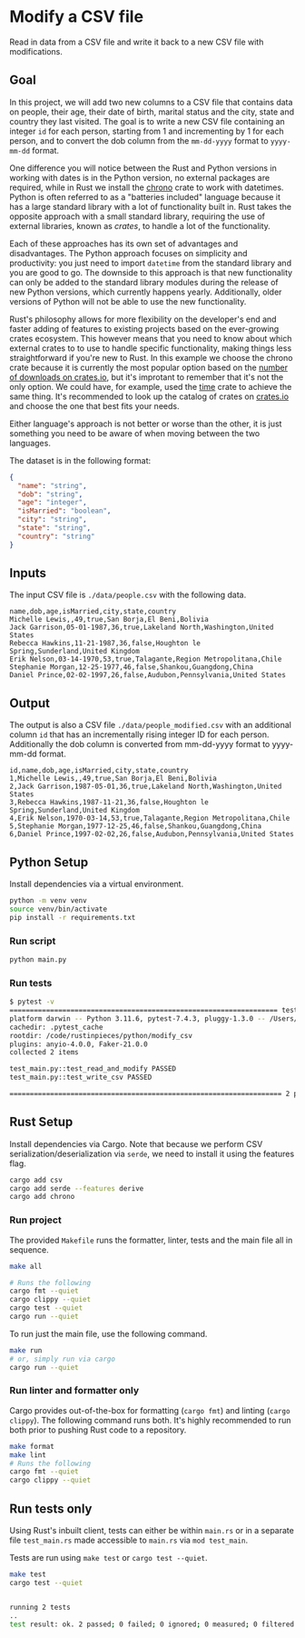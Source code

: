 # Modify a CSV file

Read in data from a CSV file and write it back to a new CSV file with modifications.

## Goal

In this project, we will add two new columns to a CSV file that contains data on people, their age,
their date of birth, marital status and the city, state and country they last visited. The goal is to
write a new CSV file containing an integer `id` for each person, starting from 1 and incrementing by 1
for each person, and to convert the dob column from the `mm-dd-yyyy` format to `yyyy-mm-dd` format.

One difference you will notice between the Rust and Python versions in working with dates is in the
Python version, no external packages are required, while in Rust we install the
[chrono](https://github.com/chronotope/chrono) crate to work with datetimes. Python is often referred to
as a "batteries included" language because it has a large standard library with a lot of functionality
built in. Rust takes the opposite approach with a small standard library, requiring the use of
external libraries, known as _crates_, to handle a lot of the functionality.

Each of these approaches has its own set of advantages and disadvantages. The Python approach focuses on
simplicity and productivity: you just need to import `datetime` from the standard library and you are
good to go. The downside to this approach is that new functionality can only be added to the standard library
modules during the release of new Python versions, which currently happens yearly. Additionally, older
versions of Python will not be able to use the new functionality.

Rust's philosophy allows for more flexibility on the developer's end and faster adding of features to existing
projects based on the ever-growing crates ecosystem. This however means that you need to know about
which external crates to to use to handle specific functionality, making things less straightforward
if you're new to Rust. In this example we choose the chrono crate because it is currently the most popular option based on
the [number of downloads on crates.io](https://crates.io/search?q=chrono), but it's improtant to remember that it's
not the only option. We could have, for example, used the [time](https://github.com/time-rs/time)
crate to achieve the same thing. It's recommended to look up the catalog of crates on [crates.io](https://crates.io/)
and choose the one that best fits your needs.

Either language's approach is not better or worse than the other, it is just something you need to be aware of when moving
between the two languages.

The dataset is in the following format:

```json
{
  "name": "string",
  "dob": "string",
  "age": "integer",
  "isMarried": "boolean",
  "city": "string",
  "state": "string",
  "country": "string"
}
```

## Inputs

The input CSV file is `./data/people.csv` with the following data.

```csv
name,dob,age,isMarried,city,state,country
Michelle Lewis,,49,true,San Borja,El Beni,Bolivia
Jack Garrison,05-01-1987,36,true,Lakeland North,Washington,United States
Rebecca Hawkins,11-21-1987,36,false,Houghton le Spring,Sunderland,United Kingdom
Erik Nelson,03-14-1970,53,true,Talagante,Region Metropolitana,Chile
Stephanie Morgan,12-25-1977,46,false,Shankou,Guangdong,China
Daniel Prince,02-02-1997,26,false,Audubon,Pennsylvania,United States
```

## Output

The output is also a CSV file `./data/people_modified.csv` with an additional column `id` that has an incrementally rising integer ID for each person.
Additionally the dob column is converted from mm-dd-yyyy format to yyyy-mm-dd format.

```csv
id,name,dob,age,isMarried,city,state,country
1,Michelle Lewis,,49,true,San Borja,El Beni,Bolivia
2,Jack Garrison,1987-05-01,36,true,Lakeland North,Washington,United States
3,Rebecca Hawkins,1987-11-21,36,false,Houghton le Spring,Sunderland,United Kingdom
4,Erik Nelson,1970-03-14,53,true,Talagante,Region Metropolitana,Chile
5,Stephanie Morgan,1977-12-25,46,false,Shankou,Guangdong,China
6,Daniel Prince,1997-02-02,26,false,Audubon,Pennsylvania,United States
```

## Python Setup

Install dependencies via a virtual environment.

```bash
python -m venv venv
source venv/bin/activate
pip install -r requirements.txt
```

### Run script

```bash
python main.py
```

### Run tests

```bash
$ pytest -v
================================================================== test session starts ===================================================================
platform darwin -- Python 3.11.6, pytest-7.4.3, pluggy-1.3.0 -- /Users/prrao/.pyenv/versions/3.11.6/bin/python3.11
cachedir: .pytest_cache
rootdir: /code/rustinpieces/python/modify_csv
plugins: anyio-4.0.0, Faker-21.0.0
collected 2 items

test_main.py::test_read_and_modify PASSED                                                                                                          [ 50%]
test_main.py::test_write_csv PASSED                                                                                                                [100%]

=================================================================== 2 passed in 0.02s ====================================================================
```

## Rust Setup

Install dependencies via Cargo. Note that because we perform CSV serialization/deserialization via
`serde`, we need to install it using the features flag.

```bash
cargo add csv
cargo add serde --features derive
cargo add chrono
```

### Run project

The provided `Makefile` runs the formatter, linter, tests and the main file all in sequence.

```bash
make all

# Runs the following
cargo fmt --quiet
cargo clippy --quiet
cargo test --quiet
cargo run --quiet
```

To run just the main file, use the following command.

```bash
make run
# or, simply run via cargo
cargo run --quiet
```

### Run linter and formatter only

Cargo provides out-of-the-box for formatting (`cargo fmt`) and linting (`cargo clippy`). The
following command runs both. It's highly recommended to run both prior to pushing Rust code to a
repository.

```bash
make format
make lint
# Runs the following
cargo fmt --quiet
cargo clippy --quiet
```

## Run tests only

Using Rust's inbuilt client, tests can either be within `main.rs` or in a separate file
`test_main.rs` made accessible to `main.rs` via `mod test_main`.

Tests are run using `make test` or `cargo test --quiet`.

```bash
make test
cargo test --quiet


running 2 tests
..
test result: ok. 2 passed; 0 failed; 0 ignored; 0 measured; 0 filtered out; finished in 0.00s
```
